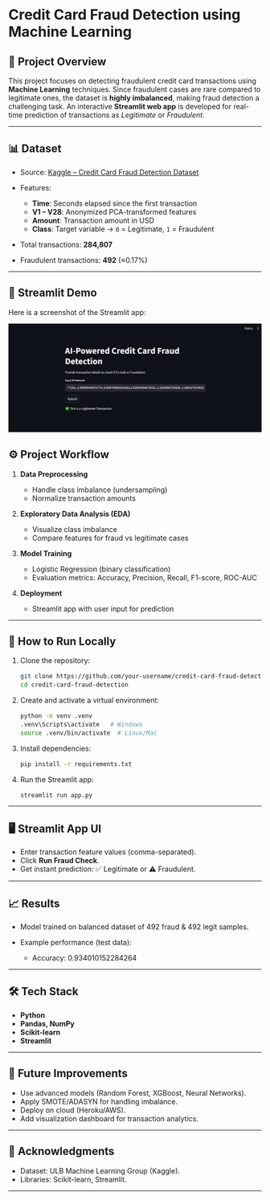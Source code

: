 # Credit Card Fraud Detection using Machine Learning

## 📌 Project Overview

This project focuses on detecting fraudulent credit card transactions using **Machine Learning** techniques. Since fraudulent cases are rare compared to legitimate ones, the dataset is **highly imbalanced**, making fraud detection a challenging task.
An interactive **Streamlit web app** is developed for real-time prediction of transactions as *Legitimate* or *Fraudulent*.

---

## 📊 Dataset

* Source: [Kaggle – Credit Card Fraud Detection Dataset](https://www.kaggle.com/mlg-ulb/creditcardfraud)

* Features:

  * **Time**: Seconds elapsed since the first transaction
  * **V1 – V28**: Anonymized PCA-transformed features
  * **Amount**: Transaction amount in USD
  * **Class**: Target variable → `0` = Legitimate, `1` = Fraudulent

* Total transactions: **284,807**

* Fraudulent transactions: **492** (≈0.17%)

---

## 📸 Streamlit Demo

Here is a screenshot of the Streamlit app:

![Streamlit App Screenshot](Screenshot.png)


## ⚙️ Project Workflow

1. **Data Preprocessing**

   * Handle class imbalance (undersampling)
   * Normalize transaction amounts
2. **Exploratory Data Analysis (EDA)**

   * Visualize class imbalance
   * Compare features for fraud vs legitimate cases
3. **Model Training**

   * Logistic Regression (binary classification)
   * Evaluation metrics: Accuracy, Precision, Recall, F1-score, ROC-AUC
4. **Deployment**

   * Streamlit app with user input for prediction

---

## 🚀 How to Run Locally

1. Clone the repository:

   ```bash
   git clone https://github.com/your-username/credit-card-fraud-detection.git
   cd credit-card-fraud-detection
   ```

2. Create and activate a virtual environment:

   ```bash
   python -m venv .venv
   .venv\Scripts\activate   # Windows
   source .venv/bin/activate  # Linux/Mac
   ```

3. Install dependencies:

   ```bash
   pip install -r requirements.txt
   ```

4. Run the Streamlit app:

   ```bash
   streamlit run app.py
   ```

---

## 🖥️ Streamlit App UI

* Enter transaction feature values (comma-separated).
* Click **Run Fraud Check**.
* Get instant prediction: ✅ Legitimate or ⚠️ Fraudulent.

---

## 📈 Results

* Model trained on balanced dataset of 492 fraud & 492 legit samples.
* Example performance (test data):

  * Accuracy: 0.934010152284264


---

## 🛠️ Tech Stack

* **Python**
* **Pandas, NumPy**
* **Scikit-learn**
* **Streamlit**

---

## 📌 Future Improvements

* Use advanced models (Random Forest, XGBoost, Neural Networks).
* Apply SMOTE/ADASYN for handling imbalance.
* Deploy on cloud (Heroku/AWS).
* Add visualization dashboard for transaction analytics.

---

## 🙌 Acknowledgments

* Dataset: ULB Machine Learning Group (Kaggle).
* Libraries: Scikit-learn, Streamlit.

---

